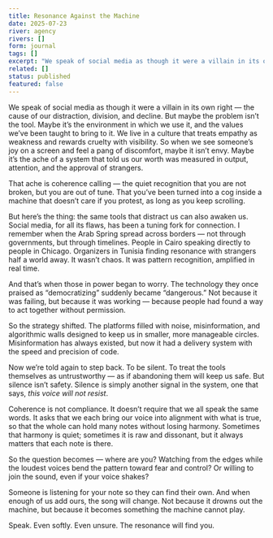 ```yaml
---
title: Resonance Against the Machine
date: 2025-07-23
river: agency
rivers: []
form: journal
tags: []
excerpt: "We speak of social media as though it were a villain in its own right — the cause of our distraction, division, and decline. But maybe the problem isn’t the tool. Maybe it’s the environment in which we use it, and the…"
related: []
status: published
featured: false
---
```

We speak of social media as though it were a villain in its own right — the cause of our distraction, division, and decline. But maybe the problem isn’t the tool. Maybe it’s the environment in which we use it, and the values we’ve been taught to bring to it. We live in a culture that treats empathy as weakness and rewards cruelty with visibility. So when we see someone’s joy on a screen and feel a pang of discomfort, maybe it isn’t envy. Maybe it’s the ache of a system that told us our worth was measured in output, attention, and the approval of strangers.

That ache is coherence calling — the quiet recognition that you are not broken, but you are out of tune. That you’ve been turned into a cog inside a machine that doesn’t care if you protest, as long as you keep scrolling.

But here’s the thing: the same tools that distract us can also awaken us. Social media, for all its flaws, has been a tuning fork for connection. I remember when the Arab Spring spread across borders — not through governments, but through timelines. People in Cairo speaking directly to people in Chicago. Organizers in Tunisia finding resonance with strangers half a world away. It wasn’t chaos. It was pattern recognition, amplified in real time.

And that’s when those in power began to worry. The technology they once praised as “democratizing” suddenly became “dangerous.” Not because it was failing, but because it was working — because people had found a way to act together without permission.

So the strategy shifted. The platforms filled with noise, misinformation, and algorithmic walls designed to keep us in smaller, more manageable circles. Misinformation has always existed, but now it had a delivery system with the speed and precision of code.

Now we’re told again to step back. To be silent. To treat the tools themselves as untrustworthy — as if abandoning them will keep us safe. But silence isn’t safety. Silence is simply another signal in the system, one that says, _this voice will not resist_.

Coherence is not compliance. It doesn’t require that we all speak the same words. It asks that we each bring our voice into alignment with what is true, so that the whole can hold many notes without losing harmony. Sometimes that harmony is quiet; sometimes it is raw and dissonant, but it always matters that each note is there.

So the question becomes — where are you? Watching from the edges while the loudest voices bend the pattern toward fear and control? Or willing to join the sound, even if your voice shakes?

Someone is listening for your note so they can find their own. And when enough of us add ours, the song will change. Not because it drowns out the machine, but because it becomes something the machine cannot play.

Speak. Even softly. Even unsure. The resonance will find you.